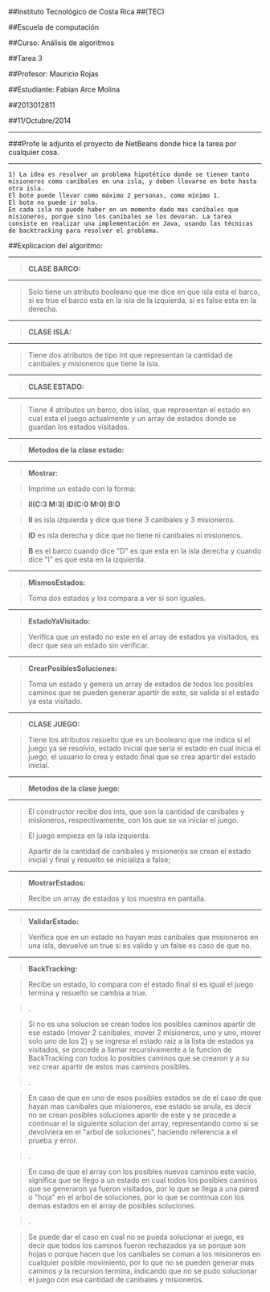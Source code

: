 ##Instituto Tecnológico de Costa Rica
##(TEC)

##Escuela de computación

##Curso: Análisis de algoritmos

##Tarea 3

##Profesor: Mauricio Rojas

##Estudiante: Fabian Arce Molina

##2013012811

##11/Octubre/2014
___
###Profe le adjunto el proyecto de NetBeans donde hice la tarea por cualquier cosa.
___
	1) La idea es resolver un problema hipotético donde se tienen tanto misioneros como caníbales en una isla, y deben llevarse en bote hasta otra isla. 
	El bote puede llevar como máximo 2 personas, como mínimo 1. 
	El bote no puede ir solo. 
	En cada isla no puede haber en un momento dado mas caníbales que misioneros, porque sino los caníbales se los devoran. La tarea consiste en realizar una implementación en Java, usando las técnicas de backtracking para resolver el problema.

##Explicacion del algoritmo:
___
> **CLASE BARCO:**
___
> Solo tiene un atributo booleano que me dice en que isla esta el barco, si es true el barco esta en la isla de la izquierda, si es false esta en la derecha.
___
> **CLASE ISLA:**
___
> Tiene dos atributos de tipo int que representan la cantidad de canibales y misioneros que tiene la isla.
___
> **CLASE ESTADO:**
___
> Tiene 4 atributos un barco, dos islas, que representan el estado en cual esta el juego actualmente y un array de estados donde se guardan los estados visitados.

___
> **Metodos de la clase estado:**
___
> **Mostrar:** 

> Imprime un estado con la forma: 

> **II(C:3 M:3) ID(C:0 M:0) B:D**

> **II** es isla izquierda y dice que tiene 3 canibales y 3 misioneros.

> **ID** es isla derecha y dice que no tiene ni canibales ni misioneros.

> **B** es el barco cuando dice "D" es que esta en la isla derecha y cuando dice "I" es que esta en la izquierda.
___
> **MismosEstados:**

> Toma dos estados y los compara a ver si son iguales.
___
> **EstadoYaVisitado:**

> Verifica que un estado no este en el array de estados ya visitados, es decr que sea un estado sin verificar.
___
> **CrearPosiblesSoluciones:**

> Toma un estado y genera un array de estados de todos los posibles caminos que se pueden generar apartir de este, se valida si el estado ya esta visitado.
___

> **CLASE JUEGO:**

> Tiene los atributos resuelto que es un booleano que me indica si el juego ya se resolvio, estado inicial que seria el estado en cual inicia el juego, el usuario lo crea y estado final que se crea apartir del estado inicial.
___
> **Metodos de la clase juego:**
___

> El constructor recibe dos ints, que son la cantidad de canibales y misioneros, respectivamente, con los que se va iniciar el juego.

> El juego empieza en la isla izquierda.

> Apartir de la cantidad de canibales y misioneros se crean el estado inicial y final y
resuelto se inicializa a false;

___
> **MostrarEstados:**

> Recibe un array de estados y los muestra en pantalla.

___

> **ValidarEstado:**

> Verifica que en un estado no hayan mas canibales que misioneros en una isla, devuelve un true si es valido y un false es caso de que no.
___

> **BackTracking:**

> Recibe un estado, lo compara con el estado final si es igual el juego termina y resuelto se cambia a true.

> .

> Si no es una solucion se crean todos los posibles caminos apartir de ese estado (mover 2 canibales, mover 2 misioneros, uno y uno, mover solo uno de los 2) y se ingresa el estado raiz a la lista de estados ya visitados, se procede a llamar recursivamente a la funcion de BackTracking con todos lo posibles caminos que se crearon y a su vez crear apartir de estos mas caminos posibles.

> .

> En caso de que en uno de esos posibles estados se de el caso de que hayan mas canibales que misioneros, ese estado se anula, es decir no se crean posibles soluciones apartir de este y se procede a continuar el la siguiente solucion del array, representando como si se devolviera en el "arbol de soluciones", haciendo referencia a el prueba y error.

> .

> En caso de que el array con los posibles nuevos caminos este vacio, significa que se llego a un estado en cual todos los posibles caminos que se generaron ya fueron visitados, por lo que se llega a una pared o "hoja" en el arbol de soluciones, por lo que se continua con los demas estados en el array de posibles soluciones.

> .

> Se puede dar el caso en cual no se pueda solucionar el juego, es decir que todos los caminos fueron rechazados ya se porque son hojas o porque hacen que los canibales se coman a los misioneros en cualquier posible movimiento, por lo que no se pueden generar mas caminos y la recursion termina, indicando que no se pudo solucionar el juego con esa cantidad de canibales y misioneros.
